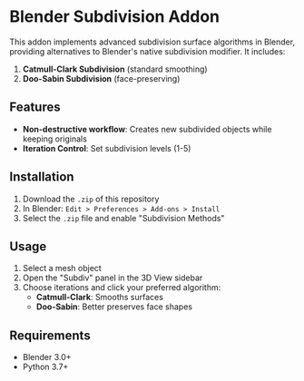 # Blender Subdivision Addon

This addon implements advanced subdivision surface algorithms in Blender, providing alternatives to Blender's native subdivision modifier. It includes:

1. **Catmull-Clark Subdivision** (standard smoothing)
2. **Doo-Sabin Subdivision** (face-preserving)

## Features
- **Non-destructive workflow**: Creates new subdivided objects while keeping originals
- **Iteration Control**: Set subdivision levels (1-5)

## Installation
1. Download the `.zip` of this repository
2. In Blender: `Edit > Preferences > Add-ons > Install`
3. Select the `.zip` file and enable "Subdivision Methods"

## Usage
1. Select a mesh object
2. Open the "Subdiv" panel in the 3D View sidebar
3. Choose iterations and click your preferred algorithm:
   - **Catmull-Clark**: Smooths surfaces
   - **Doo-Sabin**: Better preserves face shapes

## Requirements
- Blender 3.0+
- Python 3.7+